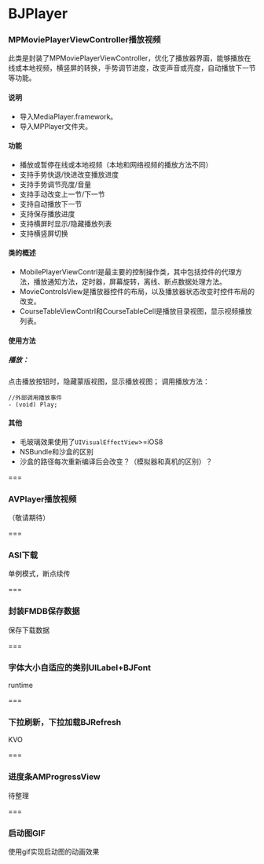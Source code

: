 # BJPlayer

### MPMoviePlayerViewController<MediaPlayer>播放视频

此类是封装了MPMoviePlayerViewController，优化了播放器界面，能够播放在线或本地视频，横竖屏的转换，手势调节进度，改变声音或亮度，自动播放下一节等功能。

#### 说明

- 导入MediaPlayer.framework。
- 导入MPPlayer文件夹。

#### 功能

- 播放或暂停在线或本地视频（本地和网络视频的播放方法不同）
- 支持手势快退/快进改变播放进度
- 支持手势调节亮度/音量
- 支持手动改变上一节/下一节
- 支持自动播放下一节
- 支持保存播放进度
- 支持横屏时显示/隐藏播放列表
- 支持横竖屏切换

#### 类的概述

- MobilePlayerViewContrl是最主要的控制操作类，其中包括控件的代理方法，播放通知方法，定时器，屏幕旋转，离线、断点数据处理方法。
- MovieControlsView是播放器控件的布局，以及播放器状态改变时控件布局的改变。
- CourseTableViewContrl和CourseTableCell是播放目录视图，显示视频播放列表。

#### 使用方法

##### 播放：

点击播放按钮时，隐藏蒙版视图，显示播放视图；
调用播放方法：

```objc
//外部调用播放事件
- (void) Play;
```

#### 其他
- 毛玻璃效果使用了`UIVisualEffectView`>=iOS8
- NSBundle和沙盒的区别
- 沙盒的路径每次重新编译后会改变？（模拟器和真机的区别）？

===

### AVPlayer<AVFoundation>播放视频
（敬请期待）

===

### ASI下载
单例模式，断点续传

===

### 封装FMDB保存数据
保存下载数据

===

### 字体大小自适应的类别UILabel+BJFont
runtime

===

### 下拉刷新，下拉加载BJRefresh
KVO

===

### 进度条AMProgressView
待整理

===

### 启动图GIF
使用gif实现启动图的动画效果

